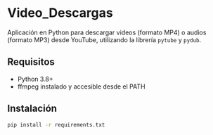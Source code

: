 # Video_Descargas

Aplicación en Python para descargar videos (formato MP4) o audios (formato MP3) desde YouTube, utilizando la librería `pytube` y `pydub`.

## Requisitos

- Python 3.8+
- ffmpeg instalado y accesible desde el PATH

## Instalación

```bash
pip install -r requirements.txt
